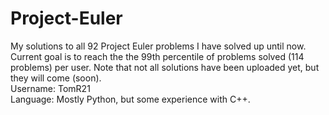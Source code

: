 # Project-Euler
My solutions to all 92 Project Euler problems I have solved up until now. Current goal is to reach the the 99th percentile of problems solved (114 problems) per user.
Note that not all solutions have been uploaded yet, but they will come (soon).\
Username: TomR21\
Language: Mostly Python, but some experience with C++. 
